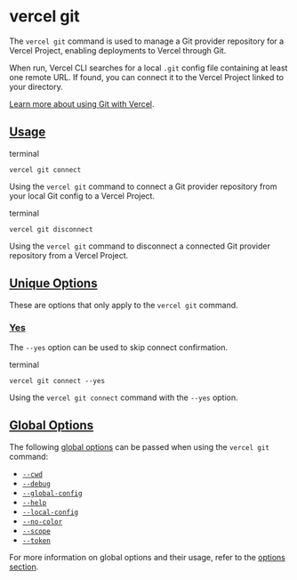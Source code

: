 # vercel git

The `vercel git` command is used to manage a Git provider repository for a Vercel Project,
enabling deployments to Vercel through Git.

When run, Vercel CLI searches for a local `.git` config file containing at least one remote URL.
If found, you can connect it to the Vercel Project linked to your directory.

[Learn more about using Git with Vercel](https://vercel.com/docs/git).

## [Usage](https://vercel.com/docs/cli/git\#usage)

terminal

```code-block_code__isn_V
vercel git connect
```

Using the `vercel git` command to connect a Git
provider repository from your local Git config to a Vercel Project.

terminal

```code-block_code__isn_V
vercel git disconnect
```

Using the `vercel git` command to disconnect a
connected Git provider repository from a Vercel Project.

## [Unique Options](https://vercel.com/docs/cli/git\#unique-options)

These are options that only apply to the `vercel git` command.

### [Yes](https://vercel.com/docs/cli/git\#yes)

The `--yes` option can be used to skip connect confirmation.

terminal

```code-block_code__isn_V
vercel git connect --yes
```

Using the `vercel git connect` command with the
`--yes` option.

## [Global Options](https://vercel.com/docs/cli/git\#global-options)

The following [global options](./vercel-cli-global-options.md) can be passed when using the `vercel git` command:

- [`--cwd`](./vercel-cli-global-options.md#current-working-directory)
- [`--debug`](./vercel-cli-global-options.md#debug)
- [`--global-config`](./vercel-cli-global-options.md#global-config)
- [`--help`](./vercel-cli-global-options.md#help)
- [`--local-config`](./vercel-cli-global-options.md#local-config)
- [`--no-color`](./vercel-cli-global-options.md#no-color)
- [`--scope`](./vercel-cli-global-options.md#scope)
- [`--token`](./vercel-cli-global-options.md#token)

For more information on global options and their usage, refer to the [options section](./vercel-cli-global-options.md).
